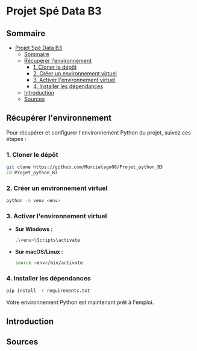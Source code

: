 # Projet Spé Data B3

## Sommaire
- [Projet Spé Data B3](#projet-spé-data-b3)
  - [Sommaire](#sommaire)
  - [Récupérer l'environnement](#récupérer-lenvironnement)
    - [1. Cloner le dépôt](#1-cloner-le-dépôt)
    - [2. Créer un environnement virtuel](#2-créer-un-environnement-virtuel)
    - [3. Activer l'environnement virtuel](#3-activer-lenvironnement-virtuel)
    - [4. Installer les dépendances](#4-installer-les-dépendances)
  - [Introduction](#introduction)
  - [Sources](#sources)

## Récupérer l'environnement

Pour récupérer et configurer l'environnement Python du projet, suivez ces étapes :

### 1. Cloner le dépôt

```bash
git clone https://github.com/Murcielago08/Projet_python_B3
cd Projet_python_B3
```

### 2. Créer un environnement virtuel

```bash
python -m venv <env>
```

### 3. Activer l'environnement virtuel

- **Sur Windows :**
  ```bash
  .\<env>\Scripts\activate
  ```
- **Sur macOS/Linux :**
  ```bash
  source <env>/bin/activate
  ```

### 4. Installer les dépendances

```bash
pip install -r requirements.txt
```

Votre environnement Python est maintenant prêt à l'emploi.

## Introduction

## Sources